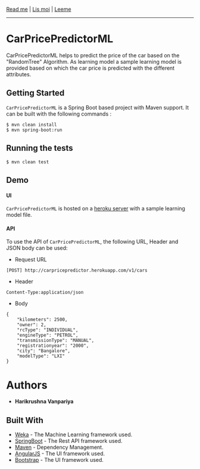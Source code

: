 [Read me](https://github.com/BestSellingPrice/CarPricePredictorML/blob/master/README.md) | [Lis moi](https://github.com/BestSellingPrice/CarPricePredictorML/blob/master/README-fr.md) | [Leeme](https://github.com/BestSellingPrice/CarPricePredictorML/blob/master/Spanish-README.md)

____
# CarPricePredictorML

CarPricePredictorML helps to predict the price of the car based on the "RandomTree" Algorithm. As learning model a sample learning model is provided based on which the car price is predicted with the different attributes.

## Getting Started

`CarPricePredictorML` is a Spring Boot based project with Maven support. It can be built with the following commands :

```
$ mvn clean install
$ mvn spring-boot:run
```

## Running the tests
```
$ mvn clean test
```

## Demo

#### UI
`CarPricePredictorML` is hosted on a [heroku server](https://carpricepredictor.herokuapp.com/) with a sample learning model file.

#### API
To use the API of `CarPricePredictorML`, the following URL, Header and JSON body can be used:

* Request URL
```
[POST] http://carpricepredictor.herokuapp.com/v1/cars 
```
* Header
```
Content-Type:application/json
```
* Body
```
{
    "kilometers": 2500,
    "owner": 2,
    "rcType": "INDIVIDUAL",
    "engineType": "PETROL",
    "transmissionType": "MANUAL",
    "registrationyear": "2000",
    "city": "Bangalore",
    "modelType": "LXI"
}
```

# Authors
* **Harikrushna Vanpariya** 

## Built With

* [Weka](https://www.cs.waikato.ac.nz/ml/weka/) - The Machine Learning framework used.
* [SpringBoot](https://spring.io/projects/spring-boot) - The Rest API framework used.
* [Maven](https://maven.apache.org/) - Dependency Management.
* [AngularJS](https://angularjs.org/) - The UI framework used.
* [Bootstrap](https://getbootstrap.com/) - The UI framework used.
